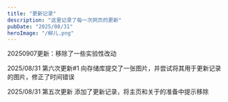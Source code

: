 ```yaml
---
title: "更新记录"
description: "这里记录了每一次网页的更新"
pubDate: "2025/08/31"
heroImage: "/柳儿.png"
---
```


20250907更新：移除了一些实验性改动

2025/08/31 第六次更新#1
向存储库提交了一张图片，并尝试将其用于更新记录的图片，修正了时间错误

2025/08/31 第五次更新
添加了更新记录，将主页和关于的准备中提示移除